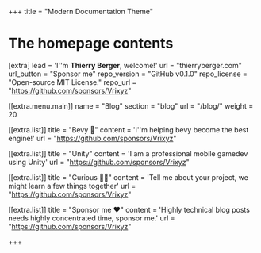 +++
title = "Modern Documentation Theme"


# The homepage contents
[extra]
lead = 'I''m <b>Thierry Berger</b>, welcome!'
url = "thierryberger.com"
url_button = "Sponsor me"
repo_version = "GitHub v0.1.0"
repo_license = "Open-source MIT License."
repo_url = "https://github.com/sponsors/Vrixyz"

[[extra.menu.main]]
name = "Blog"
section = "blog"
url = "/blog/"
weight = 20

[[extra.list]]
title = "Bevy 🚀"
content = 'I''m helping bevy become the best engine!'
url = "https://github.com/sponsors/Vrixyz"

[[extra.list]]
title = "Unity"
content = 'I am a professional mobile gamedev using Unity'
url = "https://github.com/sponsors/Vrixyz"

[[extra.list]]
title = "Curious 🕵️‍♂️"
content = 'Tell me about your project, we might learn a few things together'
url = "https://github.com/sponsors/Vrixyz"

[[extra.list]]
title = "Sponsor me ❤️"
content = 'Highly technical blog posts needs highly concentrated time, sponsor me.'
url = "https://github.com/sponsors/Vrixyz"


+++
